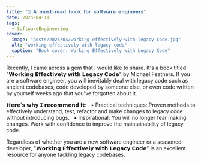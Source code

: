 ```yaml
---
title: "📖 𝗔 𝗺𝘂𝘀𝘁-𝗿𝗲𝗮𝗱 𝗯𝗼𝗼𝗸 𝗳𝗼𝗿 𝘀𝗼𝗳𝘁𝘄𝗮𝗿𝗲 𝗲𝗻𝗴𝗶𝗻𝗲𝗲𝗿𝘀"
date: 2025-04-11
tags:
  - SoftwareEngineering
cover:
  image: "posts/2025/04/working-effectively-with-legacy-code.jpg"
  alt: "working effectively with legacy code"
  caption: "Book cover: Working Effectively with Legacy Code"
---
```

Recently, I came across a gem that I would like to share.
It's a book titled "𝗪𝗼𝗿𝗸𝗶𝗻𝗴 𝗘𝗳𝗳𝗲𝗰𝘁𝗶𝘃𝗲𝗹𝘆 𝘄𝗶𝘁𝗵 𝗟𝗲𝗴𝗮𝗰𝘆 𝗖𝗼𝗱𝗲" by Michael Feathers.
If you are a software engineer, you will inevitably deal with legacy code such as ancient codebases, code developed by someone else, or even code written by yourself weeks ago that you've forgotten about it.

𝗛𝗲𝗿𝗲'𝘀 𝘄𝗵𝘆 𝗜 𝗿𝗲𝗰𝗼𝗺𝗺𝗲𝗻𝗱 𝗶𝘁:
  • Practical techniques: Proven methods to effectively understand, test, refactor and make changes to legacy code without introducing bugs.
  • Inspirational: You will no longer fear making changes. Work with confidence to improve the maintainability of legacy code.

Regardless of whether you are a new software engineer or a seasoned developer, "𝗪𝗼𝗿𝗸𝗶𝗻𝗴 𝗘𝗳𝗳𝗲𝗰𝘁𝗶𝘃𝗲𝗹𝘆 𝘄𝗶𝘁𝗵 𝗟𝗲𝗴𝗮𝗰𝘆 𝗖𝗼𝗱𝗲" is an excellent resource for anyone tackling legacy codebases.